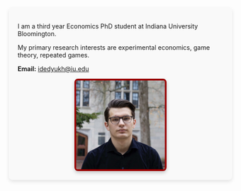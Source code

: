 <div style="display: flex; flex-wrap: wrap; align-items: center; max-width: 800px; margin: 0 auto; padding: 20px; background-color: #f9f9f9; border-radius: 8px; box-shadow: 0 4px 8px rgba(0, 0, 0, 0.1);">
    <div style="flex: 1; min-width: 250px; padding-right: 20px;">
        <p>
            I am a third year Economics PhD student at Indiana University Bloomington.
        </p>
        <p>
            My primary research interests are experimental economics, game theory, repeated games.
        </p>
        <p>
            <strong>Email:</strong> <a href="mailto:idedyukh@iu.edu">idedyukh@iu.edu</a><br>
        </p>
    </div>
    <div style="flex: 1; min-width: 250px; display: flex; justify-content: center;">
        <img src="images/Career photo.JPG" alt="Alt text" style="width: 100%; max-width: 200px; height: auto; border: 4px solid #990000; border-radius: 8px; box-shadow: 0 4px 8px rgba(0, 0, 0, 0.2);">
    </div>
</div>



